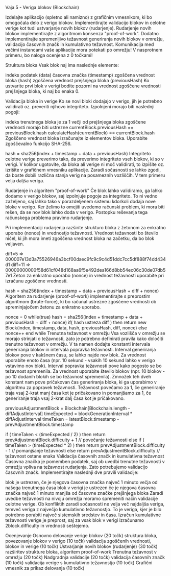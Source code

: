 Vaja 5 - Veriga blokov (Blockchain)

Izdelajte aplikacijo (spletno ali namizno) z grafičnim vmesnikom, ki bo omogočala delo z verigo blokov. Implementirajte validacijo blokov in celotne verige kot tudi ustvarjanje novih blokov (rudarjenje). Rudarjenje novih blokov implementirajte z algoritmom konsenza "proof-of-work". Dodatno implementirajte spremenljivo težavnost generiranja novih blokov v omrežju, validacijo časovnih značk in kumulativno težavnost. Komunikacija med večimi instancami vaše aplikacije mora potekati po omrežju! V nasprotnem primeru, bo naloga ocenjena z 0 točkami!

Struktura bloka
Vsak blok naj ima naslednje elemente:

indeks
podatek (data)
časovna značka (timestamp)
zgoščena vrednost bloka (hash)
zgoščena vrednost prejšnjega bloka (previousHash)
Ko ustvarite prvi blok v verigi bodite pozorni na vrednost zgoščene vrednosti prejšnjega bloka, ki naj bo enaka 0.



Validacija bloka in verige
Ko se novi bloki dodajajo v verigo, jih je potrebno validirati oz. preveriti njihovo integriteto. Izpolnjeni morajo biti naslednji pogoji:

indeks trenutnega bloka je za 1 večji od prejšnjega bloka
zgoščene vrednosti morajo biti ustrezne
currentBlock.previousHash == previousBlock.hash
calculateHash(currentBlock) == currentBlock.hash
Zgoščeno vrednost bloka izračunajte iz elementov bloka. Uporabite zgoščevalno funkcijo SHA-256.

hash = sha256(index + timestamp + data + previousHash)
Integriteto celotne verige preverimo tako, da preverimo integriteto vseh blokov, ki so v verigi. V kolikor ugotovite, da bloka ali verige ni moč validirati, to izpišite oz. izrišite v grafičnem vmesniku aplikacije. Zaradi sočasnosti se lahko zgodi, da boste dobili različna stanja verig na posameznih vozliščih. V tem primeru velja daljša veriga.

Rudarjenje in algoritem "proof-of-work"
Če blok lahko validiramo, ga lahko dodamo v verigo blokov, saj izpolnjuje pogoje za integriteto. To ni vedno zaželjeno, saj lahko tako v porazdeljenem sistemu kdorkoli dodaja nove bloke v verigo. Ker želimo to omejiti uvedemo računski problem, ki mora biti rešen, da se nov blok lahko doda v verigo. Postopku reševanja tega računskega problema pravimo rudarjenje.

Pri implementaciji rudarjenja razširite strukturo bloka z žetonom za enkratno uporabo (nonce) in vrednostjo težavnosti. Vrednost težavnosti bo število ničel, ki jih mora imeti zgoščena vrednost bloka na začetku, da bo blok veljaven.

diff=5 => 000007e13d3a75526946a3bcf00daec9fc9c9c4d51ddc7cc5df888f74dd434d1
diff=11 => 00000000000f58d61cf048d168aa6f5e492dea166d8bb54ec06c30de07db57e1
Žeton za enkratno uporabo (nonce) in vrednost težavnosti uporabite pri izračunu zgoščene vrednosti.

hash = sha256(index + timestamp + data + previousHash + diff + nonce)
Algoritem za rudarjenje (proof-of-work) implementirajte s preprostim algoritmom (brute-force), ki bo računal ustrezne zgoščene vrednosti ob spreminjajočem žetonu za enkratno uporabo.

nonce = 0
while(true)
  hash = sha256(index + timestamp + data + previousHash + diff + nonce)
  if( hash ustreza diff ) then 
     return new Block(index, timestamp, data, hash, previousHash, diff, nonce)
  else
     nonce++
end while
Trenutna težavnost v omrežju
Vsa vozlišča v omrežju se morajo strinjati o težavnosti, zato je potrebno definirati pravila kako določiti trenutno težavnost v omrežju. V ta namen dodajte konstanti intervala generiranja blokov in intervala popravka težavnosti. Interval generiranja blokov pove v kakšnem času, se lahko najde nov blok. Za vrednost uporabite enoto časa (npr. 10 sekund - vsakih 10 sekund lahko v verigo vstavimo nov blok). Interval popravka težavnosti pove kako pogosto se bo težavnost spremenila. Za vrednost uporabite število blokov (npr. 10 blokov - po 10 dodanih blokih se bo težavnost spremenila). Zmnožek teh dveh konstant nam pove pričakovan čas generiranja bloka, ki ga uporabimo v algoritmu za popravek težavnosti. Težavnost povečamo za 1, če generiranje traja vsaj 2-krat manj časa kot je pričakovano in pomanjšamo za 1, če generiranje traja vsaj 2-krat dalj časa kot je pričakovano.

previousAdjustmentBlock = Blockchain[Blockchain.length - diffAdjustInterval]
timeExpected = blockGenerationInterval * diffAdjustInterval
timeTaken = latestBlock.timestamp - prevAdjustmentBlock.timestamp

if ( timeTaken < (timeExpected / 2) ) then
   return prevAdjustmentBlock.difficulty + 1 // povečanje težavnosti
else if ( timeTaken > (timeExpected * 2) ) then
   return prevAdjustmentBlock.difficulty - 1 // pomanjšanje težavnosti
else
   return prevAdjustmentBlock.difficulty // težavnost ostane enaka
Validacija časovnih značk in kumulativna težavnost
Časovna značka je pomemben podatek, saj ob uvedbi trenutne težavnosti v omrežju vpliva na težavnost rudarjenja. Zato potrebujemo validacijo časovnih značk. Implementirajte naslednji dve pravili validacije:

blok je ustrezen, če je njegova časovna značka največ 1 minuto večja od našega trenutnega časa
blok v verigi je ustrezen če je njegova časovna značka največ 1 minuto manjša od časovne značke prejšnjega bloka
Zaradi uvedbe težavnosti na nivoju omrežja moramo spremeniti način validacije celotne verige. Ob konfliktih zaradi sočasnosti ne velja več najdaljša veriga, temveč veriga z največjo kumulativno težavnostjo. To je veriga, kjer je bilo potrebno porabiti največ sistemskih sredstev in časa. Izračun kumulativne težavnosti verige je preprost, saj za vsak blok v verigi izračunamo 2block.difficulty  in vrednosti seštejemo.



Ocenjevanje
Osnovno delovanje verige blokov (20 točk)
struktura bloka, povezovanje blokov v verigo (10 točk)
validacija zgoščenih vrednosti, blokov in verige (10 točk)
Ustvarjanje novih blokov (rudarjenje) (30 točk)
razširitev strukture bloka, algoritem proof-of-work
Trenutna težavnost v omrežju (20 točk)
Nadgradnja validacije (20 točk)
validacija časovnih značk (10 točk)
validacija verige s kumulativno težavnostjo (10 točk)
Grafični vmesnik za prikaz delovanja (10 točk)